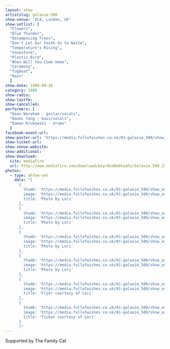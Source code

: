 ```yaml
---
layout: show
artistslug: galaxie-500
show-venue: 'ICA, London, UK'
show-setlist: [
  "Flowers",
  "Blue Thunder",
  "Decomposing Trees",
  "Don't Let Our Youth Go to Waste",
  "Temperature's Rising",
  "Snowstorm",
  "Plastic Bird",
  "When Will You Come Home",
  "Ceremony",
  "Tugboat",
  "Rain"
  ]
show-date: 1989-09-26
category: 1989
show-radio:
show-lastfm:
show-cancelled:
performers: [
  "Dean Wareham - guitar/vocals",
  "Naomi Yang - bass/vocals",
  "Damon Krukowski - drums"
  ]
facebook-event-url:
show-poster-url: 'https://media.fullofwishes.co.uk/01-galaxie_500/show_assets/1989-09-26/19890926_flyer_lori.jpg'
show-ticket-url:
show-venue-website:
show-additional:
show-download:
  site: mediafire
  url: http://www.mediafire.com/download/bsyr8vd8m8kyahj/Galaxie_500_1989-09-26__ICA,_London,_UK.zip
photos:
  - type: ahfow-set
    data: "[
      {
        thumb: 'https://media.fullofwishes.co.uk/01-galaxie_500/show_assets/1989-09-26/19890926_dean1_lori.jpg',
        image: 'https://media.fullofwishes.co.uk/01-galaxie_500/show_assets/1989-09-26/19890926_dean1_lori.jpg',
        title: 'Photo by Lori'
      },
      {
        thumb: 'https://media.fullofwishes.co.uk/01-galaxie_500/show_assets/1989-09-26/19890926_dean2_lori.jpg',
        image: 'https://media.fullofwishes.co.uk/01-galaxie_500/show_assets/1989-09-26/19890926_dean2_lori.jpg',
        title: 'Photo by Lori'
      },
      {
        thumb: 'https://media.fullofwishes.co.uk/01-galaxie_500/show_assets/1989-09-26/19890926_naomi1_lori.jpg',
        image: 'https://media.fullofwishes.co.uk/01-galaxie_500/show_assets/1989-09-26/19890926_naomi1_lori.jpg',
        title: 'Photo by Lori'
      },
      {
        thumb: 'https://media.fullofwishes.co.uk/01-galaxie_500/show_assets/1989-09-26/19890926_naomi2_lori.jpg',
        image: 'https://media.fullofwishes.co.uk/01-galaxie_500/show_assets/1989-09-26/19890926_naomi2_lori.jpg',
        title: 'Photo by Lori'
      },
      {
        thumb: 'https://media.fullofwishes.co.uk/01-galaxie_500/show_assets/1989-09-26/19890926_flyer_lori.jpg',
        image: 'https://media.fullofwishes.co.uk/01-galaxie_500/show_assets/1989-09-26/19890926_flyer_lori.jpg',
        title: 'Flyer courtesy of Lori'
      },
      {
        thumb: 'https://media.fullofwishes.co.uk/01-galaxie_500/show_assets/1989-09-26/19890926_ticket_lori.jpg',
        image: 'https://media.fullofwishes.co.uk/01-galaxie_500/show_assets/1989-09-26/19890926_ticket_lori.jpg',
        title: 'Ticket courtesy of Lori'
      }
      ]"
---
```

Supported by The Family Cat
